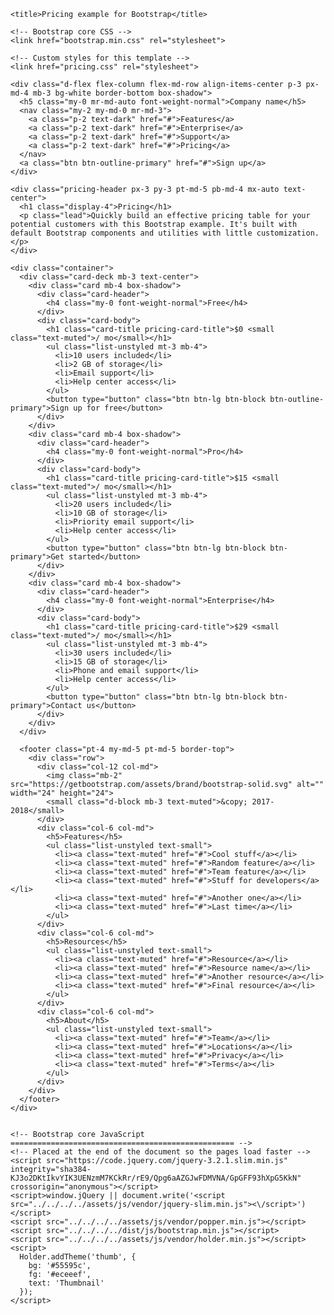 <html lang="en">
  <head>
    <meta charset="utf-8">
    <meta name="viewport" content="width=device-width, initial-scale=1, shrink-to-fit=no">
    <meta name="description" content="">
    <meta name="author" content="">
    <link rel="icon" href="../../../../favicon.ico">

    <title>Pricing example for Bootstrap</title>

    <!-- Bootstrap core CSS -->
    <link href="bootstrap.min.css" rel="stylesheet">

    <!-- Custom styles for this template -->
    <link href="pricing.css" rel="stylesheet">
  </head>

  <body>

    <div class="d-flex flex-column flex-md-row align-items-center p-3 px-md-4 mb-3 bg-white border-bottom box-shadow">
      <h5 class="my-0 mr-md-auto font-weight-normal">Company name</h5>
      <nav class="my-2 my-md-0 mr-md-3">
        <a class="p-2 text-dark" href="#">Features</a>
        <a class="p-2 text-dark" href="#">Enterprise</a>
        <a class="p-2 text-dark" href="#">Support</a>
        <a class="p-2 text-dark" href="#">Pricing</a>
      </nav>
      <a class="btn btn-outline-primary" href="#">Sign up</a>
    </div>

    <div class="pricing-header px-3 py-3 pt-md-5 pb-md-4 mx-auto text-center">
      <h1 class="display-4">Pricing</h1>
      <p class="lead">Quickly build an effective pricing table for your potential customers with this Bootstrap example. It's built with default Bootstrap components and utilities with little customization.</p>
    </div>

    <div class="container">
      <div class="card-deck mb-3 text-center">
        <div class="card mb-4 box-shadow">
          <div class="card-header">
            <h4 class="my-0 font-weight-normal">Free</h4>
          </div>
          <div class="card-body">
            <h1 class="card-title pricing-card-title">$0 <small class="text-muted">/ mo</small></h1>
            <ul class="list-unstyled mt-3 mb-4">
              <li>10 users included</li>
              <li>2 GB of storage</li>
              <li>Email support</li>
              <li>Help center access</li>
            </ul>
            <button type="button" class="btn btn-lg btn-block btn-outline-primary">Sign up for free</button>
          </div>
        </div>
        <div class="card mb-4 box-shadow">
          <div class="card-header">
            <h4 class="my-0 font-weight-normal">Pro</h4>
          </div>
          <div class="card-body">
            <h1 class="card-title pricing-card-title">$15 <small class="text-muted">/ mo</small></h1>
            <ul class="list-unstyled mt-3 mb-4">
              <li>20 users included</li>
              <li>10 GB of storage</li>
              <li>Priority email support</li>
              <li>Help center access</li>
            </ul>
            <button type="button" class="btn btn-lg btn-block btn-primary">Get started</button>
          </div>
        </div>
        <div class="card mb-4 box-shadow">
          <div class="card-header">
            <h4 class="my-0 font-weight-normal">Enterprise</h4>
          </div>
          <div class="card-body">
            <h1 class="card-title pricing-card-title">$29 <small class="text-muted">/ mo</small></h1>
            <ul class="list-unstyled mt-3 mb-4">
              <li>30 users included</li>
              <li>15 GB of storage</li>
              <li>Phone and email support</li>
              <li>Help center access</li>
            </ul>
            <button type="button" class="btn btn-lg btn-block btn-primary">Contact us</button>
          </div>
        </div>
      </div>

      <footer class="pt-4 my-md-5 pt-md-5 border-top">
        <div class="row">
          <div class="col-12 col-md">
            <img class="mb-2" src="https://getbootstrap.com/assets/brand/bootstrap-solid.svg" alt="" width="24" height="24">
            <small class="d-block mb-3 text-muted">&copy; 2017-2018</small>
          </div>
          <div class="col-6 col-md">
            <h5>Features</h5>
            <ul class="list-unstyled text-small">
              <li><a class="text-muted" href="#">Cool stuff</a></li>
              <li><a class="text-muted" href="#">Random feature</a></li>
              <li><a class="text-muted" href="#">Team feature</a></li>
              <li><a class="text-muted" href="#">Stuff for developers</a></li>
              <li><a class="text-muted" href="#">Another one</a></li>
              <li><a class="text-muted" href="#">Last time</a></li>
            </ul>
          </div>
          <div class="col-6 col-md">
            <h5>Resources</h5>
            <ul class="list-unstyled text-small">
              <li><a class="text-muted" href="#">Resource</a></li>
              <li><a class="text-muted" href="#">Resource name</a></li>
              <li><a class="text-muted" href="#">Another resource</a></li>
              <li><a class="text-muted" href="#">Final resource</a></li>
            </ul>
          </div>
          <div class="col-6 col-md">
            <h5>About</h5>
            <ul class="list-unstyled text-small">
              <li><a class="text-muted" href="#">Team</a></li>
              <li><a class="text-muted" href="#">Locations</a></li>
              <li><a class="text-muted" href="#">Privacy</a></li>
              <li><a class="text-muted" href="#">Terms</a></li>
            </ul>
          </div>
        </div>
      </footer>
    </div>


    <!-- Bootstrap core JavaScript
    ================================================== -->
    <!-- Placed at the end of the document so the pages load faster -->
    <script src="https://code.jquery.com/jquery-3.2.1.slim.min.js" integrity="sha384-KJ3o2DKtIkvYIK3UENzmM7KCkRr/rE9/Qpg6aAZGJwFDMVNA/GpGFF93hXpG5KkN" crossorigin="anonymous"></script>
    <script>window.jQuery || document.write('<script src="../../../../assets/js/vendor/jquery-slim.min.js"><\/script>')</script>
    <script src="../../../../assets/js/vendor/popper.min.js"></script>
    <script src="../../../../dist/js/bootstrap.min.js"></script>
    <script src="../../../../assets/js/vendor/holder.min.js"></script>
    <script>
      Holder.addTheme('thumb', {
        bg: '#55595c',
        fg: '#eceeef',
        text: 'Thumbnail'
      });
    </script>
  </body>
</html>